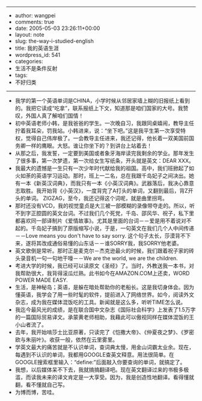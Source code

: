 - --
- author: wangpei
- comments: true
- date: 2005-05-03 23:26:11+00:00
- layout: note
- slug: the-way-i-studied-english
- title: 我的英语生涯
- wordpress_id: 541
- categories:
- 生活不是条件反射
- tags:
- 不好归类
- --
- 我学的第一个英语单词是CHINA，小学时候从邻居家墙上糊的旧报纸上看到的。我把它读成“吃拿”，联系报纸上下文，知道那是咱们国家的大号。我赞叹，外国人真了解咱们国情！
- 初中英语老师小韩，是我爸爸的学生。一次晚自习，我跟同桌嬉闹，教导主任拧着我耳朵，罚我站。小韩进来，说：“坐下吧。”这是我平生第一次享受特权，觉得自己伟岸极了。一会教导主任进来，我还记得，他长着一双美国前国务卿一样的鹰眼。大怒。谁让你坐下的？到讲台上站着去！
- 从那之后，我发誓，一定要到美国或者象牙海岸读完我剩余的学业。那年发生了很多事，第一次梦遗，第一次给女生写纸条，开头就是英文：DEAR XXX。
- 我最大的遗憾是一生只有一次少年时代献给我的祖国。高中，我们班掀起了如火如荼的英语学习运动。那时，班上一二名，总在我跟千岛妃子之间决出。她有一本《新英汉词典》，而我只有一本《小英汉词典》。武器落后，我决心靠意志取胜。我开始背《小英汉》，一度背完了A打头的单词，又翻到最后，背Z开头的单词。 ZIGZAG，至今，我还记得这个词呢，就是曲里拐弯。
- 那时还没有VCD，我的视觉童贞是大三被一部模糊的录像带夺走的。所以，听不到字正腔圆的英文台词。不过我们几个死党，千岛、邵风华、祝子，私下里都喜欢同一部译制片《爱情故事》。尤其是里面的台词－－爱是用不着说对不起的。千岛妃子搞到了原版缩写小说，于是，一句英文在我们几个人中间传递－－Love means you don't have to say sorry. 这个句子太长，莎漠背不下来，遂将其改成通俗易懂的山东话－－谁SORRY我，我SORRY他老婆。
- 英文歌倒是常听。那时正是麦克尔－杰克逊最火的时候，我们跟着祝子家的砖头录音机一句一句地干嚎－－We are the world, we are the children.
- 考进大学的时候，我已经可以读原文《圣经》了。当时，外教送我一本书，对我帮助很大，我背得滚瓜烂熟。此书如今在AMAZON.COM上还卖，WORD POWER MADE EASY.
- 生活，是神秘岛；英语，是躲在暗处帮助你的老船长。这是我切身体会。因为懂英语，我学会了用一些时髦的软件，提前进入了网络世界。如今，阅读外文杂志，成为我在媒体混饭吃的工具。新闻就是这么多，听听TIME怎么说。
- 我迄今最风光的成绩，是在联合国中文杂志《国际社会科学》上发表了1.5万字的一篇国际贸易译文。承蒙黄老师相助，我藉此可以傲视同样在媒体混饭的王小山者流了。
- 去年，我开始啃莎士比亚原著，只读完了《恺撒大帝》、《仲夏夜之梦》、《罗密欧与朱丽叶》。收获一般，依然在云里雾里。
- 学英文最大的痛苦就是不认识单词，查词典太慢，用金山词霸太业余。现在，每遇到不认识的单词，我都用GOOGLE查英文释意。用法很简单。在GOOGLE搜索框里输入：“define:”后面敲入你要查询的单词，就搞定了。
- 我想，以后媒体呆不下去，我就搞搞翻译吧。现在英文翻译过来的书极多极滥，而读我未来的译文肯定是一大享受。因为，我是创造性地翻译。看得懂就翻，看不懂就自己写。
- 为博而博，苦哇。
